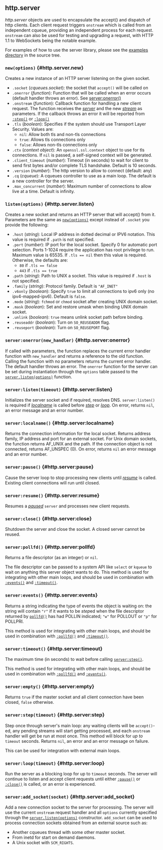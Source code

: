 ## http.server

*http.server* objects are used to encapsulate the accept() and dispatch of http clients. Each client request triggers `onstream` which is called from an independent cqueue, providing an independent process for each request. `onstream` can also be used for testing and upgrading a request, with HTTP 1.1 to WebSockets being the notable example.

For examples of how to use the server library, please see the [examples directory](https://github.com/daurnimator/lua-http/tree/master/examples) in the source tree.

### `new(options)` <!-- --> {#http.server.new}

Creates a new instance of an HTTP server listening on the given socket.

  - `.socket` (*cqueues.socket*): the socket that `accept()` will be called on
  - `.onerror` (*function*): Function that will be called when an error occurs (default handler throws an error). See [server:onerror()](#http.server:onerror)
  - `.onstream` (*function*): Callback function for handling a new client request. The function receives the [*server*](#http.server) and the new [*stream*](#stream) as parameters. If the callback throws an error it will be reported from [`:step()`](#http.server:step) or [`:loop()`](#http.server:loop)
  - `.tls` (*boolean*): Specifies if the system should use Transport Layer Security. Values are:
	  - `nil`: Allow both tls and non-tls connections
	  - `true`: Allows tls connections only
	  - `false`: Allows non-tls connections only
  - `.ctx` (*context object*): An `openssl.ssl.context` object to use for tls connections. If `nil` is passed, a self-signed context will be generated.
  - `.client_timeout` (*number*): Timeout (in seconds) to wait for client to send first bytes and/or complete TLS handshake. Default is 10 seconds.
  - `.version` (*number*): The http version to allow to connect (default: any)
  - `.cq` (*cqueue*): A cqueues controller to use as a main loop. The default is a new controller for the server.
  - `.max_concurrent` (*number*): Maximum number of connections to allow live at a time. Default is infinity.


### `listen(options)` <!-- --> {#http.server.listen}

Creates a new socket and returns an HTTP server that will accept() from it.
Parameters are the same as [`new(options)`](#http.server.new) except instead of `.socket` you provide the following:

  - `.host` (*string*): Local IP address in dotted decimal or IPV6 notation. This value is required if `.path` is not specified.
  - `.port` (*number*): IP port for the local socket. Specify 0 for automatic port selection. Ports 1-1024 require the application has root privilege to run. Maximum value is 65535. If `.tls == nil` then this value is required. Otherwise, the defaults are:
	  - `80` if `.tls == false`
	  - `443` if `.tls == true`
  - `.path` (*string*): Path to UNIX a socket. This value is required if `.host` is not specified.
  - `.family` (*string*): Protocol family. Default is `"AF_INET"`
  - `.v6only` (*boolean*): Specify `true` to limit all connections to ipv6 only (no ipv4-mapped-ipv6). Default is `false`.
  - `.mode` (*string*): `fchmod` or `chmod` socket after creating UNIX domain socket.
  - `.mask` (*boolean*): Set and restore umask when binding UNIX domain socket.
  - `.unlink` (*boolean*): `true` means unlink socket path before binding.
  - `.reuseaddr` (*boolean*): Turn on `SO_REUSEADDR` flag.
  - `.reuseport` (*boolean*): Turn on `SO_REUSEPORT` flag.


### `server:onerror(new_handler)` <!-- --> {#http.server:onerror}

If called with parameters, the function replaces the current error handler function with `new_handler` and returns a reference to the old function. Calling the function with no parameters returns the current error handler. The default handler throws an error. The `onerror` function for the server can be set during instantiation through the `options` table passed to the [`server.listen(options)`](#server.listen) function.


### `server:listen(timeout)` <!-- --> {#http.server:listen}

Initializes the server socket and if required, resolves DNS. `server:listen()` is required if [*localname*](#http.server:localname) is called before [*step*](#http.server:step) or [*loop*](#http.server:loop). On error, returns `nil`, an error message and an error number.


### `server:localname()` <!-- --> {#http.server:localname}

Returns the connection information for the local socket. Returns address family, IP address and port for an external socket. For Unix domain sockets, the function returns AF_UNIX and the path. If the connection object is not connected, returns AF_UNSPEC (0). On error, returns `nil` an error message and an error number.


### `server:pause()` <!-- --> {#http.server:pause}

Cause the server loop to stop processing new clients until [*resume*](#http.server:resume) is called. Existing client connections will run until closed.


### `server:resume()` <!-- --> {#http.server:resume}

Resumes a [*paused*](#http.server:pause) `server` and processes new client requests.


### `server:close()` <!-- --> {#http.server:close}

Shutdown the server and close the socket. A closed server cannot be reused.


### `server:pollfd()` <!-- --> {#http.server:pollfd}

Returns a file descriptor (as an integer) or `nil`.

The file descriptor can be passed to a system API like `select` or `kqueue` to wait on anything this server object wants to do. This method is used for integrating with other main loops, and should be used in combination with [`:events()`](#http.server:events) and [`:timeout()`](#http.server:timeout).


### `server:events()` <!-- --> {#http.server:events}

Returns a string indicating the type of events the object is waiting on: the string will contain `"r"` if it wants to be *step*ed when the file descriptor returned by [`pollfd()`](#http.server:pollfd) has had POLLIN indicated; `"w"` for POLLOUT or `"p"` for POLLPRI.

This method is used for integrating with other main loops, and should be used in combination with [`:pollfd()`](#http.server:pollfd) and [`:timeout()`](#http.server:timeout).


### `server:timeout()` <!-- --> {#http.server:timeout}

The maximum time (in seconds) to wait before calling [`server:step()`](#http.server:step).

This method is used for integrating with other main loops, and should be used in combination with [`:pollfd()`](#http.server:pollfd) and [`:events()`](#http.server:events).


### `server:empty()` <!-- --> {#http.server:empty}

Returns `true` if the master socket and all client connection have been closed, `false` otherwise.


### `server:step(timeout)` <!-- --> {#http.server:step}

Step once through server's main loop: any waiting clients will be `accept()`-ed, any pending streams will start getting processed, and each `onstream` handler will get be run at most once. This method will block for *up to* `timeout` seconds. Returns `nil`, an error and an error message on failure.

This can be used for integration with external main loops.


### `server:loop(timeout)` <!-- --> {#http.server:loop}

Run the server as a blocking loop for up to `timeout` seconds. The server will continue to listen and accept client requests until either [`:pause()`](#http.server:pause) or [`:close()`](#http.server:close) is called, or an error is experienced.


### `server:add_socket(socket)` <!-- --> {#http.server:add_socket}

Add a new connection socket to the server for processing. The server will use the current `onstream` request handler and all `options` currently specified through the [`server.listen(options)`](#http.server.listen) constructor. `add_socket` can be used to process connection sockets obtained from an external source such as:

  - Another cqueues thread with some other master socket.
  - From inetd for start on demand daemons.
  - A Unix socket with `SCM_RIGHTS`.
